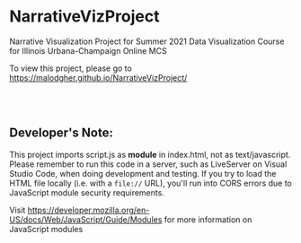 # NarrativeVizProject
Narrative Visualization Project for Summer 2021 Data Visualization Course for Illinois Urbana-Champaign Online MCS

To view this project, please go to https://malodgher.github.io/NarrativeVizProject/

<br><br>
## Developer's Note:
This project imports script.js as **module** in index.html, not as text/javascript. Please remember to run this code in a server, such as LiveServer on Visual Studio Code, when doing development and testing. If you try to load the HTML file locally (i.e. with a `file://` URL), you'll run into CORS errors due to JavaScript module security requirements.

Visit https://developer.mozilla.org/en-US/docs/Web/JavaScript/Guide/Modules for more information on JavaScript modules
